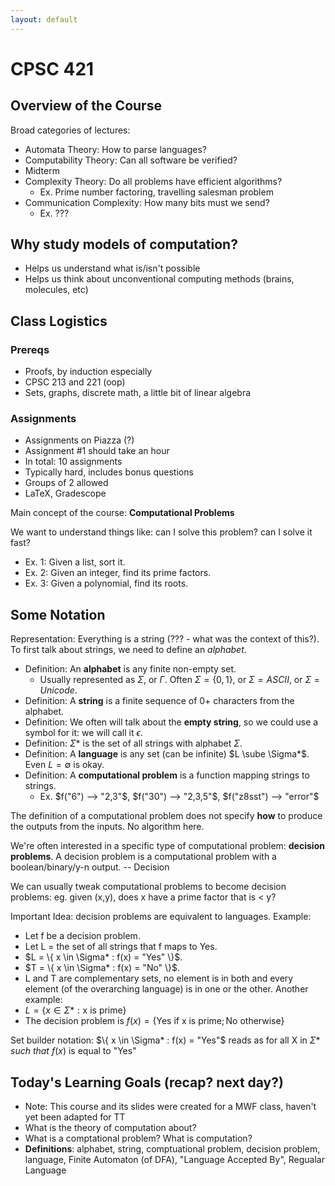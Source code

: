 ```yaml
---
layout: default
---
```


# CPSC 421

## Overview of the Course
Broad categories of lectures:
- Automata Theory: How to parse languages?
- Computability Theory: Can all software be verified?
- Midterm
- Complexity Theory: Do all problems have efficient algorithms?
	- Ex. Prime number factoring, travelling salesman problem
- Communication Complexity: How many bits must we send?
	- Ex. ???

## Why study models of computation?
- Helps us understand what is/isn't possible
- Helps us think about unconventional computing methods (brains, molecules, etc)

## Class Logistics
### Prereqs
- Proofs, by induction especially
- CPSC 213 and 221 (oop)
- Sets, graphs, discrete math, a little bit of linear algebra
### Assignments
- Assignments on Piazza (?)
- Assignment #1 should take an hour
- In total: 10 assignments
- Typically hard, includes bonus questions
- Groups of 2 allowed
- LaTeX, Gradescope

Main concept of the course: **Computational Problems**

We want to understand things like: can I solve this problem? can I solve it fast?
- Ex. 1: Given a list, sort it.
- Ex. 2: Given an integer, find its prime factors.
- Ex. 3: Given a polynomial, find its roots.

## Some Notation

Representation: Everything is a string (??? - what was the context of this?).
To first talk about strings, we need to define an _alphabet_.

- Definition: An **alphabet** is any finite non-empty set.
	- Usually represented as $\Sigma$, or $\Gamma$. Often $\Sigma = \{0, 1\}$, or $\Sigma = ASCII$, or $\Sigma = Unicode$.
- Definition: A **string** is a finite sequence of 0+ characters from the alphabet.
- Definition: We often will talk about the **empty string**, so we could use a symbol for it: we will call it $\epsilon$.
- Definition: $\Sigma*$ is the set of all strings with alphabet $\Sigma$.
- Definition: A **language** is any set (can be infinite) $L \sube \Sigma*$. Even $L = \emptyset$ is okay.
- Definition: A **computational problem** is a function mapping strings to strings.
	- Ex. $f("6") --> "2,3"$, $f("30") --> "2,3,5"$, $f("z8sst") --> "error"$

The definition of a computational problem does not specify **how** to produce the outputs from the inputs. No algorithm here.

We're often interested in a specific type of computational problem: **decision problems**. A decision problem is a computational problem with a boolean/binary/y-n output.
-- Decision

We can usually tweak computational problems to become decision problems: eg. given (x,y), does x have a prime factor that is < y?

Important Idea: decision problems are equivalent to languages.
Example: 
- Let f be a decision problem. 
- Let L = the set of all strings that f maps to Yes.
- $L = \{ x \in \Sigma* : f(x) = "Yes" \}$.
- $T = \{ x \in \Sigma* : f(x) = "No" \}$.
- L and T are complementary sets, no element is in both and every element (of the overarching language) is in one or the other.
Another example:
- $L = \{ x \in \Sigma* : \text{x is prime} \}$
- The decision problem is $f(x) = \{ \text{Yes if x is prime}; \text{No otherwise} \}$

Set builder notation: $\{ x \in \Sigma* : f(x) = "Yes"$ reads as for all X in $\Sigma*$ _such that_ $f(x)$ is equal to "Yes"

## Today's Learning Goals (recap? next day?)
- Note: This course and its slides were created for a MWF class, haven't yet been adapted for TT
- What is the theory of computation about?
- What is a comptational problem?
What is computation?
- **Definitions**: alphabet, string, comptuational problem, decision problem, language, Finite Automaton (of DFA), "Language Accepted By", Regualar Language

